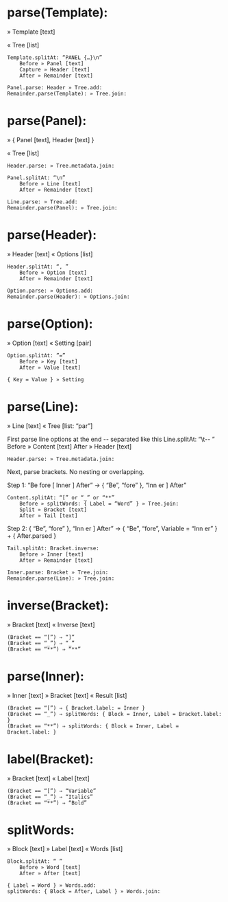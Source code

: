 
parse(Template):
=============
» Template [text]

« Tree [list]

	Template.splitAt: “PANEL {…}\n”
		Before » Panel [text]
		Capture » Header [text]
		After » Remainder [text]

	Panel.parse: Header » Tree.add:
	Remainder.parse(Template): » Tree.join:


parse(Panel):
==========
» { Panel [text], Header [text] }

« Tree [list]

	Header.parse: » Tree.metadata.join:

	Panel.splitAt: “\n”
		Before » Line [text]
		After » Remainder [text]

	Line.parse: » Tree.add:
	Remainder.parse(Panel): » Tree.join:


parse(Header):
===========
» Header [text]
« Options [list]

	Header.splitAt: “, ”
		Before » Option [text]
		After » Remainder [text]

	Option.parse: » Options.add:
	Remainder.parse(Header): » Options.join:


parse(Option):
===========
» Option [text]
« Setting [pair]

	Option.splitAt: ”=”
		Before » Key [text]
		After » Value [text]

	{ Key = Value } » Setting


parse(Line):
=========
» Line [text]
« Tree [list: “par”]

First parse line options at the end	-- separated like this
	Line.splitAt: “\t-- ”
		Before » Content [text]
		After » Header [text]

	Header.parse: » Tree.metadata.join:

Next, parse brackets. No nesting or overlapping.

Step 1: “Be fore [ Inner ] After” → { “Be”, “fore” }, “Inn er ] After”

	Content.splitAt: “[” or “_” or “**”
		Before » splitWords: { Label = “Word” } » Tree.join:
		Split » Bracket [text]
		After » Tail [text]

Step 2: { “Be”, “fore” }, “Inn er ] After” → { “Be”, “fore”, Variable = “Inn er” } + { After.parsed }

	Tail.splitAt: Bracket.inverse:
		Before » Inner [text]
		After » Remainder [text]
	
	Inner.parse: Bracket » Tree.join:
	Remainder.parse(Line): » Tree.join:


inverse(Bracket):
=============
» Bracket [text]
« Inverse [text]

	(Bracket == “[”) ⇒ “]”
	(Bracket == “_”) ⇒ “_”
	(Bracket == “**”) ⇒ “**”


parse(Inner):
==========
» Inner [text]
» Bracket [text]
« Result [list]

	(Bracket == “[”) ⇒ { Bracket.label: = Inner }
	(Bracket == “_”) ⇒ splitWords: { Block = Inner, Label = Bracket.label: }
	(Bracket == “**”) ⇒ splitWords: { Block = Inner, Label = Bracket.label: }


label(Bracket):
===========
» Bracket [text]
« Label [text]

	(Bracket == “[”) ⇒ “Variable”
	(Bracket == “_”) ⇒ “Italics”
	(Bracket == “**”) ⇒ “Bold”


splitWords:
=========
» Block [text]
» Label [text]
« Words [list]

	Block.splitAt: “ ”
		Before » Word [text]
		After » After [text]

	{ Label = Word } » Words.add:
	splitWords: { Block = After, Label } » Words.join:

